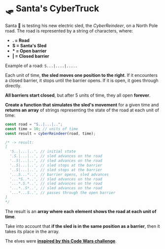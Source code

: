 # 🛷 Santa's CyberTruck

Santa 🎅 is testing his new electric sled, the _CyberReindeer_, on a North Pole road. The road is represented by a string of characters, where:

- **. = Road**
- **S = Santa's Sled**
- **\* = Open barrier**
- **| = Closed barrier**

Example of a road: `S...|....|.....`

Each unit of time, **the sled moves one position to the right**. If it encounters a closed barrier, it stops until the barrier opens. If it is open, it goes through directly.

**All barriers start closed**, but after 5 units of time, they all open **forever**.

**Create a function that simulates the sled's movement** for a given time and **returns an array** of strings representing the state of the road at each unit of time:

```javascript
const road = "S..|...|..";
const time = 10; // units of time
const result = cyberReindeer(road, time);

/* -> result:
[
  'S..|...|..', // initial state
  '.S.|...|..', // sled advances on the road
  '..S|...|..', // sled advances on the road
  '..S|...|..', // sled stops at the barrier
  '..S|...|..', // sled stops at the barrier
  '...S...*..', // barrier opens, sled advances
  '...*S..*..', // sled advances on the road
  '...*.S.*..', // sled advances on the road
  '...*..S*..', // sled advances on the road
  '...*...S..', // passes through the open barrier
]
*/
```

The result is an **array where each element shows the road at each unit of time**.

Take into account that **if the sled is in the same position as a barrier**, then it takes its place in the array.

The elves were [**inspired by this Code Wars challenge**](https://www.codewars.com/kata/5d0ae91acac0a50232e8a547/javascript).

